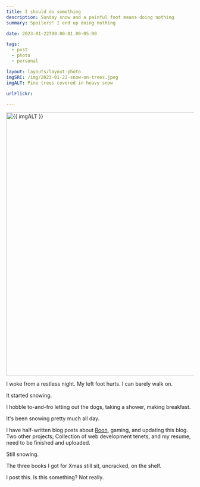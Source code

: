 ```yaml
---
title: I should do something
description: Sunday snow and a painful foot means doing nothing
summary: Spoilers! I end up doing nothing

date: 2023-01-22T00:00:01.00-05:00

tags:
  - post
  - photo
  - personal

layout: layouts/layout-photo
imgSRC: /img/2023-01-22-snow-on-trees.jpeg
imgALT: Pine trees covered in heavy snow

urlFlickr:

---
```

<p><img class="u-photo" src="{{ imgSRC }}" alt="{{ imgALT }}" width="706" height="706"></p>

I woke from a restless night. My left foot hurts. I can barely walk on.

It started snowing.

I hobble to-and-fro letting out the dogs, taking a shower, making breakfast.

It's been snowing pretty much all day.

I have half-written blog posts about <a href="https://roonlabs.com" title="music software">Roon</a>, gaming, and updating this blog. Two other projects; Collection of web development tenets, and my resume, need to be finished and uploaded.

Still snowing.

The three books I got for Xmas still sit, uncracked, on the shelf.

I post this. Is this something? Not really.